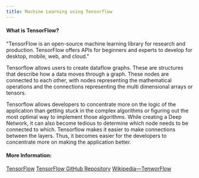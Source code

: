 ```yaml
---
title: Machine Learning using Tensorflow
---
```


#### What is TensorFlow?
"TensorFlow is an open-source machine learning library for research and production. TensorFlow offers APIs for beginners and experts to develop for desktop, mobile, web, and cloud."

Tensorflow allows users to create dataflow graphs. These are structures that describe how a data moves through a graph. These nodes are connected to each other, with nodes representing the mathematical operations and the connections representing the multi dimensional arrays or tensors.

Tensorflow allows developers to concentrate more on the logic of the application than getting stuck in the complex algorithms or figuring out the most optimal way to implement those algorithms. While creating a Deep Network, it can also become tedious to determine which node needs to be connected to which. Tensorflow makes it easier to make connections between the layers. Thus, it becomes easier for the developers to concentrate more on making the application better.

#### More Information:
[TensorFlow](https://www.tensorflow.org)
[TensorFlow GitHub Repository](https://github.com/tensorflow)
[Wikipedia—TenworFlow](https://en.wikipedia.org/wiki/TensorFlow)
